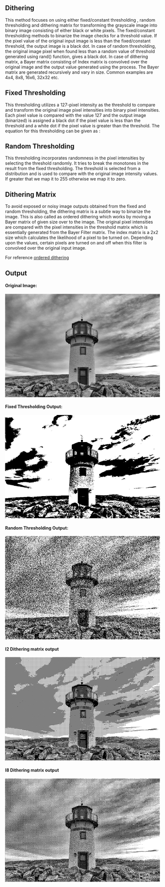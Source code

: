 ## Dithering

This method focuses on using either fixed/constant thresholding , random thresholding and
dithering matrix for transforming the grayscale image into binary image consisting of either
black or white pixels. The fixed/constant thresholding methods to binarize the image checks
for a threshold value. If the pixel value of the original input image is less than the
fixed/constant threshold, the output image is a black dot. In case of random thresholding,
the original image pixel when found less than a random value of threshold generated using
rand() function, gives a black dot. In case of dithering matrix, a Bayer matrix consisting of
Index matrix is convolved over the original image and the output value generated using the
process. The Bayer matrix are generated recursively and vary in size. Common examples are
4x4, 8x8, 16x6, 32x32 etc.

## Fixed Thresholding

This thresholding utilizes a 127-pixel intensity as the threshold to compare and transform
the original image pixel intensities into binary pixel intensities. Each pixel value is
compared with the value 127 and the output image (binarized) is assigned a black dot if
the pixel value is less than the threshold and a white dot if the pixel value is greater than
the threshold. The equation for this thresholding can be given as :

## Random Thresholding

This thresholding incorporates randomness in the pixel intensities by selecting the
threshold randomly. It tries to break the monotones in the result from the fixed
thresholding. The threshold is selected from a distribution and is used to compare with
the original image intensity values. If greater that we map it to 255 otherwise we map it
to zero.

## Dithering Matrix

To avoid exposed or noisy image outputs obtained from the fixed and random
thresholding, the dithering matrix is a subtle way to binarize the image. This is also
called as ordered dithering which works by moving a Bayer matrix of given size over to
the image. The original pixel intensities are compared with the pixel intensities in the
threshold matrix which is essentially generated from the Bayer Filter matrix.
The index matrix is a 2x2 size which calculates the likelihood of a pixel to be turned on.
Depending upon the values, certain pixels are turned on and off when this filter is
convolved over the original input image.

For reference [ordered dithering](https://en.wikipedia.org/wiki/Ordered_dithering)

## Output 

#### Original Image:

![Original|750x500, 20%](images/test_image.png "Original")

#### Fixed Thresholding Output: 

![Sobel](images/fixed.png "Sobel")

#### Random Thresholding Output: 

![Canny](images/random.png "Canny")

#### I2 Dithering matrix output 

![I2](images/i2.png "I2")

#### I8 Dithering matrix output 

![I8](images/i8.png "I8")
